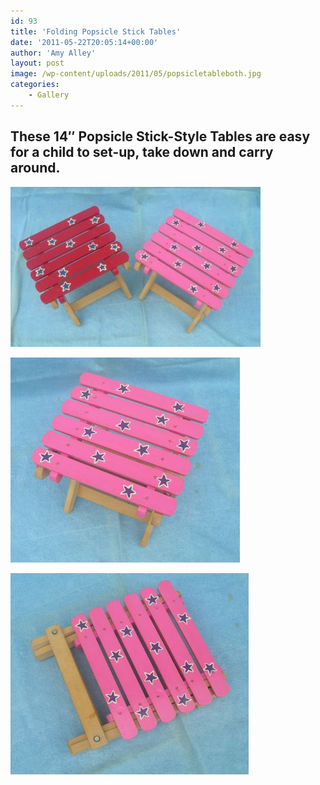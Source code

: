 ```yaml
---
id: 93
title: 'Folding Popsicle Stick Tables'
date: '2011-05-22T20:05:14+00:00'
author: 'Amy Alley'
layout: post
image: /wp-content/uploads/2011/05/popsicletableboth.jpg
categories:
    - Gallery
---
```


## These 14″ Popsicle Stick-Style Tables are easy for a child to set-up, take down and carry around.

<div class="gallery amys flexed" markdown=1>

![Folding Popsicle-Stick Tables](/wp-content/uploads/2011/05/popsicletableboth-400x256.jpg "Folding Popsicle-Stick Tables")

![Folding Popsicle-Stick Tables](/wp-content/uploads/2011/05/popsicletablep.jpg "Folding Popsicle-Stick Tables")

![Folding Popsicle-Stick Tables](/wp-content/uploads/2011/05/popsicletablepfld.jpg "Folding Popsicle-Stick Tables")

</div>

